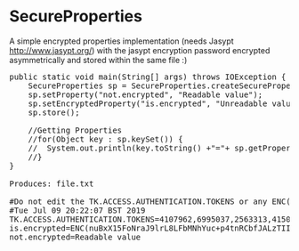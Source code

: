 # SecureProperties
A simple encrypted properties implementation (needs Jasypt http://www.jasypt.org/) with the jasypt encryption password encrypted asymmetrically and stored within the same file :)

<pre>
public static void main(String[] args) throws IOException {
	SecureProperties sp = SecureProperties.createSecureProperties("file.txt");
	sp.setProperty("not.encrypted", "Readable value");
	sp.setEncryptedProperty("is.encrypted", "Unreadable value");
	sp.store();
	
	//Getting Properties
	//for(Object key : sp.keySet()) {
	//	System.out.println(key.toString() +"="+ sp.getProperty(key.toString()));
	//}
}

Produces: file.txt

#Do not edit the TK.ACCESS.AUTHENTICATION.TOKENS or any ENC() constants
#Tue Jul 09 20:22:07 BST 2019
TK.ACCESS.AUTHENTICATION.TOKENS=4107962,6995037,2563313,415094,6995037,6826570,6302193,6879550,3764443,8789633
is.encrypted=ENC(nuBxX15FoNraJ9lrL8LFbMNhYuc+p4tnRCbfJALzTII\=)
not.encrypted=Readable value
</pre>
